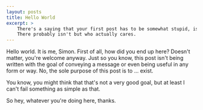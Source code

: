 ```yaml
---
layout: posts
title: Hello World
excerpt: >
    There's a saying that your first post has to be somewhat stupid, isn't there?
    There probably isn't but who actually cares.
---
```


Hello world. It is me, Simon. First of all, how did you end up here?
Doesn't matter, you're welcome anyway. Just so you know, this post isn't being
written with the goal of conveying a message or even being useful in any form or
way. No, the sole purpose of this post is to ... exist.

You know, you might think that that's not a very good goal, but at least
I can't fail something as simple as that.

So hey, whatever you're doing here, thanks.